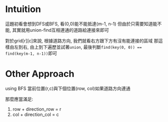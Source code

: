 # Intuition

這題初看會想到DFS或BFS, 看(0,0)能不能抵達(m-1, n-1)
但由於只需要知道能不能, 其實就用union-find互相連通的道路給連接來即可

對於grid[r][c]來說, 根據道路方向, 我們就看右方跟下方有沒有能連接的區域
那這樣由左到右, 由上到下遍歷並試著`union`, 最後判斷`find(key(0, 0)) == find(key(m-1, n-1))`即可

# Other Approach

using BFS
當前位置(r,c)與下個位置(row, col)如果道路方向連通

那麼應當滿足:
1. row + direction_row = r
2. col + direction_col = c
